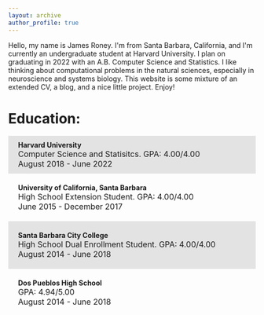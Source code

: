 ```yaml
---
layout: archive
author_profile: true
---
```


Hello, my name is James Roney. I'm from Santa Barbara, California, and I'm currently an undergraduate student at Harvard University. I plan on graduating in 2022 with an A.B. Computer Science and Statistics. I like thinking about computational problems in the natural sciences, especially in neuroscience and systems biology. This website is some mixture of an extended CV, a blog, and a nice little project. Enjoy!

# Education:

<div style="background-color:rgba(0, 0, 0, 0.1); padding: 10px 20px;">
     <b> Harvard University</b> <br>
     <span style="font-size:medium;"> Computer Science and Statisitcs. GPA: 4.00/4.00<br>
     August 2018 - June 2022</span>
 </div>
 <div style="padding: 20px 20px;">
     <b> University of California, Santa Barbara </b> <br>
     <span style="font-size:medium;"> High School Extension Student. GPA: 4.00/4.00 <br>
     June 2015 - December 2017</span>
 </div>
 <div style="background-color:rgba(0, 0, 0, 0.1); padding: 20px 20px;">
     <b> Santa Barbara City College </b> <br>
     <span style="font-size:medium;"> High School Dual Enrollment Student. GPA: 4.00/4.00 <br>
     August 2014 - June 2018</span>
 </div>
 <div style="padding: 20px 20px;">
     <b> Dos Pueblos High School </b> <br>
     <span style="font-size:medium;"> GPA: 4.94/5.00 <br>
     August 2014 - June 2018</span>
 </div>
 



